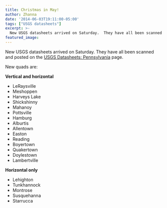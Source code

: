 ```yaml
---
title: Christmas in May!
author: Zhanna
date: '2014-06-03T19:11:00-05:00'
tags: ["USGS datasheets"]
excerpt: >-
  New USGS datasheets arrived on Saturday.  They have all been scanned and posted on the [USGS Datasheets: Pennsylvania](/usgs-datasheets/pennsylvania/) page.
featured_image: 
---
```


New USGS datasheets arrived on Saturday.  They have all been scanned and posted on the [USGS Datasheets: Pennsylvania](/usgs-datasheets/pennsylvania/) page.

New quads are:

**Vertical and horizontal**

* LeRaysville
* Meshoppen
* Harveys Lake
* Shickshinny
* Mahanoy
* Pottsville
* Hamburg
* Alburtis
* Allentown
* Easton
* Reading
* Boyertown
* Quakertown
* Doylestown
* Lambertville

**Horizontal only**

* Lehighton
* Tunkhannock
* Montrose
* Susquehanna
* Starrucca